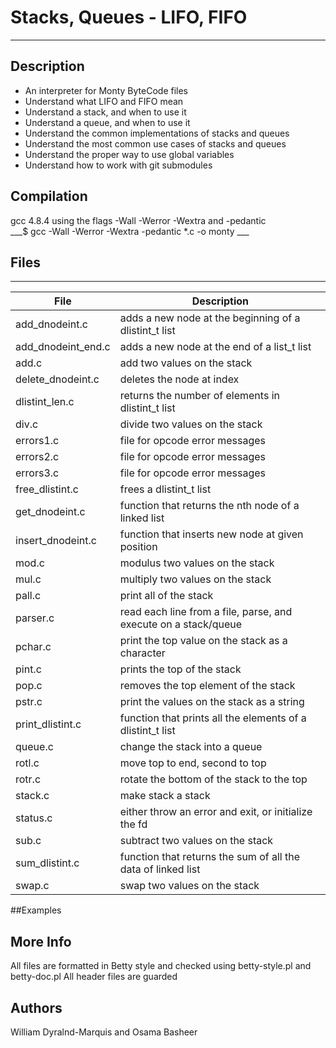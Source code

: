 # Stacks, Queues - LIFO, FIFO
---
## Description
* An interpreter for Monty ByteCode files
* Understand what LIFO and FIFO mean
* Understand a stack, and when to use it
* Understand a queue, and when to use it
* Understand the common implementations of stacks and queues
* Understand the most common use cases of stacks and queues
* Understand the proper way to use global variables
* Understand how to work with git submodules

## Compilation
gcc 4.8.4 using the flags -Wall -Werror -Wextra and -pedantic<br/>
___$ gcc -Wall -Werror -Wextra -pedantic *.c -o monty ___

## Files
---
File|Description
---|---
add_dnodeint.c | adds a new node at the beginning of a dlistint_t list
add_dnodeint_end.c | adds a new node at the end of a list_t list
add.c | add two values on the stack
delete_dnodeint.c | deletes the node at index
dlistint_len.c | returns the number of elements in dlistint_t list
div.c | divide two values on the stack
errors1.c | file for opcode error messages
errors2.c | file for opcode error messages
errors3.c | file for opcode error messages
free_dlistint.c | frees a dlistint_t list
get_dnodeint.c | function that returns the nth node of a linked list
insert_dnodeint.c | function that inserts new node at given position
mod.c | modulus two values on the stack
mul.c | multiply two values on the stack
pall.c | print all of the stack
parser.c | read each line from a file, parse, and execute on a stack/queue
pchar.c | print the top value on the stack as a character
pint.c | prints the top of the stack
pop.c | removes the top element of the stack
pstr.c | print the values on the stack as a string
print_dlistint.c | function that prints all the elements of a dlistint_t list
queue.c | change the stack into a queue
rotl.c | move top to end, second to top
rotr.c | rotate the bottom of the stack to the top
stack.c | make stack a stack
status.c | either throw an error and exit, or initialize the fd
sub.c | subtract two values on the stack
sum_dlistint.c | function that returns the sum of all the data of linked list
swap.c | swap two values on the stack

##Examples

## More Info
All files are formatted in Betty style and checked using betty-style.pl and betty-doc.pl
All header files are guarded

## Authors
William Dyralnd-Marquis and Osama Basheer